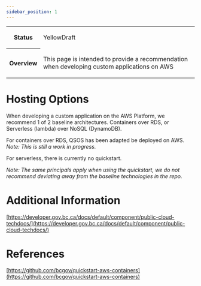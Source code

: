 ```yaml
---
sidebar_position: 1
---
```

<table class="wrapped relative-table"><colgroup></colgroup><tbody><tr><th>Status</th><td><div class="content-wrapper"><p><ac:structured-macro ac:name="status" ac:schema-version="1" ac:macro-id="18909ed6-cb1c-4eee-827a-1a09db821773"><ac:parameter ac:name="colour">Yellow</ac:parameter><ac:parameter ac:name="title">Draft</ac:parameter></ac:structured-macro>&nbsp;</p></div></td></tr><tr><th>Overview</th><td><div class="content-wrapper"><p>This page is intended to provide a recommendation when developing custom applications on AWS</p></div></td></tr></tbody></table>

Hosting Options
===============

When developing a custom application on the AWS Platform, we recommend 1 of 2 baseline architectures. Containers over RDS, or Serverless (lambda) over NoSQL (DynamoDB).

For containers over RDS, QSOS has been adapted be deployed on AWS. _Note: This is still a work in progress._

For serverless, there is currently no quickstart.

_Note: The same principals apply when using the quickstart, we do not recommend deviating away from the baseline technologies in the repo._

Additional Information
======================

[https://developer.gov.bc.ca/docs/default/component/public-cloud-techdocs/](https://developer.gov.bc.ca/docs/default/component/public-cloud-techdocs/)

References
==========

[https://github.com/bcgov/quickstart-aws-containers](https://github.com/bcgov/quickstart-aws-containers)